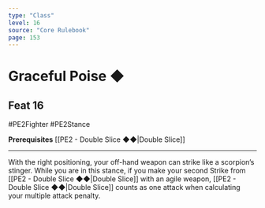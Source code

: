 ```yaml
---
type: "Class"
level: 16
source: "Core Rulebook"
page: 153
---
```

# Graceful Poise ◆
## Feat 16
#PE2Fighter #PE2Stance 

**Prerequisites** [[PE2 - Double Slice ◆◆|Double Slice]]

---
With the right positioning, your off-hand weapon can strike like a scorpion’s stinger. While you are in this stance, if you make your second Strike from [[PE2 - Double Slice ◆◆|Double Slice]] with an agile weapon, [[PE2 - Double Slice ◆◆|Double Slice]] counts as one attack when calculating your multiple attack penalty.